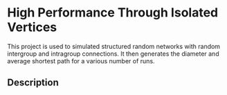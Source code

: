 # High Performance Through Isolated Vertices
This project is used to simulated structured random networks with random intergroup and intragroup connections. It then generates the diameter and average shortest path for a various number of runs.

## Description
